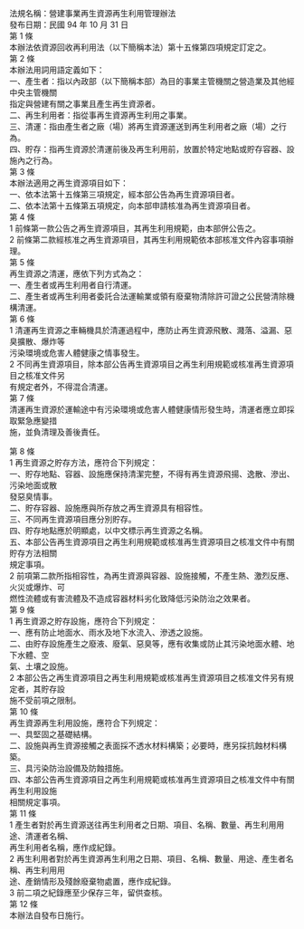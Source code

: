 法規名稱：營建事業再生資源再生利用管理辦法  
發布日期：民國 94 年 10 月 31 日  
第 1 條  
本辦法依資源回收再利用法（以下簡稱本法）第十五條第四項規定訂定之。  
第 2 條  
本辦法用詞用語定義如下：  
一、產生者：指以內政部（以下簡稱本部）為目的事業主管機關之營造業及其他經中央主管機關  
指定與營建有關之事業且產生再生資源者。  
二、再生利用者：指從事再生資源再生利用之事業。  
三、清運：指由產生者之廠（場）將再生資源運送到再生利用者之廠（場）之行為。  
四、貯存：指再生資源於清運前後及再生利用前，放置於特定地點或貯存容器、設施內之行為。  
第 3 條  
本辦法適用之再生資源項目如下：  
一、依本法第十五條第三項規定，經本部公告為再生資源項目者。  
二、依本法第十五條第五項規定，向本部申請核准為再生資源項目者。  
第 4 條  
1 前條第一款公告之再生資源項目，其再生利用規範，由本部併公告之。  
2 前條第二款經核准之再生資源項目，其再生利用規範依本部核准文件內容事項辦理。  
第 5 條  
再生資源之清運，應依下列方式為之：  
一、產生者或再生利用者自行清運。  
二、產生者或再生利用者委託合法運輸業或領有廢棄物清除許可證之公民營清除機構清運。  
第 6 條  
1 清運再生資源之車輛機具於清運過程中，應防止再生資源飛散、濺落、溢漏、惡臭擴散、爆炸等  
污染環境或危害人體健康之情事發生。  
2 不同再生資源項目，除本部公告再生資源項目之再生利用規範或核准再生資源項目之核准文件另  
有規定者外，不得混合清運。  
第 7 條  
清運再生資源於運輸途中有污染環境或危害人體健康情形發生時，清運者應立即採取緊急應變措  
施，並負清理及善後責任。  


第 8 條  
1 再生資源之貯存方法，應符合下列規定：  
一、貯存地點、容器、設施應保持清潔完整，不得有再生資源飛揚、逸散、滲出、污染地面或散  
發惡臭情事。  
二、貯存容器、設施應與所存放之再生資源具有相容性。  
三、不同再生資源項目應分別貯存。  
四、貯存地點應於明顯處，以中文標示再生資源之名稱。  
五、本部公告再生資源項目之再生利用規範或核准再生資源項目之核准文件中有關貯存方法相關  
規定事項。  
2 前項第二款所指相容性，為再生資源與容器、設施接觸，不產生熱、激烈反應、火災或爆炸、可  
燃性流體或有害流體及不造成容器材料劣化致降低污染防治之效果者。  
第 9 條  
1 再生資源之貯存設施，應符合下列規定：  
一、應有防止地面水、雨水及地下水流入、滲透之設施。  
二、由貯存設施產生之廢液、廢氣、惡臭等，應有收集或防止其污染地面水體、地下水體、空  
氣、土壤之設施。  
2 本部公告之再生資源項目之再生利用規範或核准再生資源項目之核准文件另有規定者，其貯存設  
施不受前項之限制。  
第 10 條  
再生資源再生利用設施，應符合下列規定：  
一、具堅固之基礎結構。  
二、設施與再生資源接觸之表面採不透水材料構築；必要時，應另採抗蝕材料構築。  
三、具污染防治設備及防蝕措施。  
四、本部公告再生資源項目之再生利用規範或核准再生資源項目之核准文件中有關再生利用設施  
相關規定事項。  
第 11 條  
1 產生者對於再生資源送往再生利用者之日期、項目、名稱、數量、再生利用用途、清運者名稱、  
再生利用者名稱，應作成紀錄。  
2 再生利用者對於再生資源再生利用之日期、項目、名稱、數量、用途、產生者名稱、再生利用用  
途、產銷情形及殘餘廢棄物處置，應作成紀錄。  
3 前二項之紀錄應至少保存三年，留供查核。  
第 12 條  
本辦法自發布日施行。  


